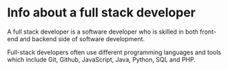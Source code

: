 # Info about a full stack developer

A full stack developer is a software developer who is skilled in both front-end and backend side of software development.

Full-stack developers often use different programming languages and tools which include Git, Github, JavaScript, Java, Python, SQL and PHP.
